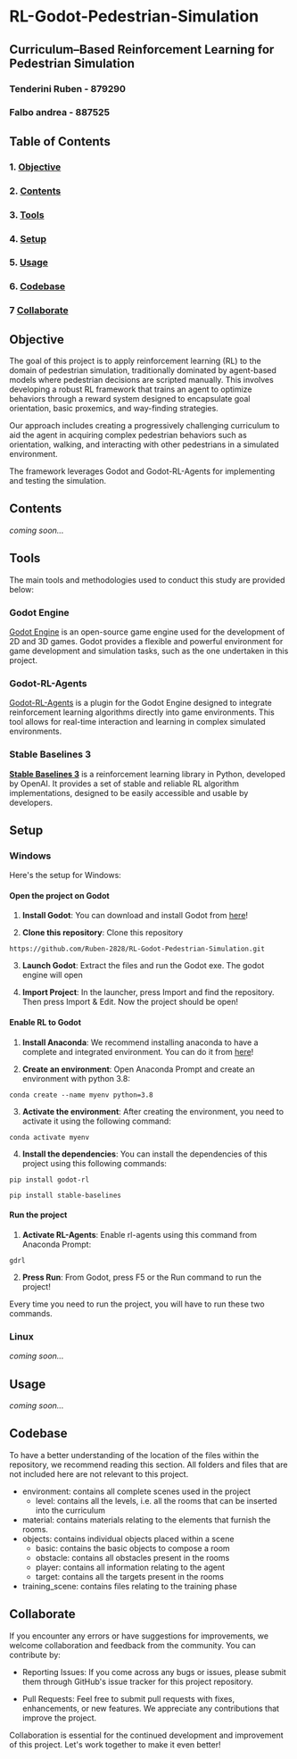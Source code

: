 # RL-Godot-Pedestrian-Simulation

## Curriculum–Based Reinforcement Learning for Pedestrian Simulation

### Tenderini Ruben - 879290
### Falbo andrea - 887525

## Table of Contents

### 1. [Objective](#objective)
### 2. [Contents](#contents)
### 3. [Tools](#tools)
### 4. [Setup](#setup)
### 5. [Usage](#usage)
### 6. [Codebase](#codebase)
### 7  [Collaborate](#collaborate)

## Objective

The goal of this project is to apply reinforcement learning (RL) to the domain of pedestrian simulation, traditionally 
dominated by agent-based models where pedestrian decisions are scripted manually. 
This involves developing a robust RL framework that trains an agent to optimize behaviors through a reward system 
designed to encapsulate goal orientation, basic proxemics, and way-finding strategies. 

Our approach includes creating a progressively challenging curriculum to aid the agent in acquiring complex pedestrian 
behaviors such as orientation, walking, and interacting with other pedestrians in a simulated environment. 

The framework leverages Godot and Godot-RL-Agents for implementing and testing the simulation.

## Contents

_coming soon..._

## Tools

The main tools and methodologies used to conduct this study are provided below:

### Godot Engine
[Godot Engine](https://godotengine.org/) is an open-source game engine used for the development of 2D and 3D games. Godot provides a flexible and powerful environment for game development and simulation tasks, such as the one undertaken in this project.

### Godot-RL-Agents
[Godot-RL-Agents](https://github.com/edbeeching/godot_rl_agents) is a plugin for the Godot Engine designed to integrate reinforcement learning algorithms directly into game environments. This tool allows for real-time interaction and learning in complex simulated environments.

### Stable Baselines 3

[**Stable Baselines 3**](https://github.com/DLR-RM/stable-baselines3) is a reinforcement learning library in Python, 
developed by OpenAI.
It provides a set of stable and reliable RL algorithm implementations, designed to be easily
accessible and usable by developers. 

## Setup

### Windows

Here's the setup for Windows:

#### Open the project on Godot
1. **Install Godot**: You can download and install Godot from [here](https://godotengine.org/download/windows/)!

2. **Clone this repository**: Clone this repository 
```
https://github.com/Ruben-2828/RL-Godot-Pedestrian-Simulation.git
```
3. **Launch Godot**: Extract the files and run the Godot exe. The godot engine will open

4. **Import Project**: In the launcher, press Import and find the repository. Then press Import & Edit. 
Now the project should be open!

#### Enable RL to Godot

1. **Install Anaconda**: We recommend installing anaconda to have a complete and integrated environment. You can do it 
from [here](https://www.anaconda.com/download)!

2. **Create an environment**: Open Anaconda Prompt and create an environment with python 3.8:
```
conda create --name myenv python=3.8
```
3. **Activate the environment**: After creating the environment, you need to activate it using the following command:
```
conda activate myenv
```
4. **Install the dependencies**: You can install the dependencies of this project using this following commands:
```
pip install godot-rl
```
```
pip install stable-baselines
```
#### Run the project
1. **Activate RL-Agents**: Enable rl-agents using this command from Anaconda Prompt:
```
gdrl
```
2. **Press Run**: From Godot, press F5 or the Run command to run the project!

Every time you need to run the project, you will have to run these two commands.

### Linux

_coming soon..._

## Usage

_coming soon..._

## Codebase
To have a better understanding of the location of the files within the repository, we recommend reading this section.
All folders and files that are not included here are not relevant to this project.

* environment: contains all complete scenes used in the project
  * level: contains all the levels, i.e. all the rooms that can be inserted into the curriculum
* material: contains materials relating to the elements that furnish the rooms.
* objects: contains individual objects placed within a scene
  * basic: contains the basic objects to compose a room
  * obstacle: contains all obstacles present in the rooms
  * player: contains all information relating to the agent
  * target: contains all the targets present in the rooms
* training_scene: contains files relating to the training phase 

## Collaborate

If you encounter any errors or have suggestions for improvements, we welcome collaboration and feedback from the 
community. You can contribute by:

* Reporting Issues: If you come across any bugs or issues, please submit them through GitHub's issue tracker for this project repository.

* Pull Requests: Feel free to submit pull requests with fixes, enhancements, or new features. We appreciate any contributions that improve the project.

Collaboration is essential for the continued development and improvement of this project. Let's work together to make it even better!
